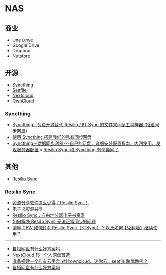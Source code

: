 # NAS

## 商业

- One Drive
- Google Drive
- Dropbox
- Nutstore

## 开源

- [Syncthing](https://syncthing.net/)
- [Seafile](https://www.seafile.com/home/)
- [Nextcloud](https://nextcloud.com)
- [OwnCloud](https://owncloud.org/)

### Syncthing

- [Syncthing - 免费开源替代 Resilio / BT Sync 的文件夹同步工具神器 (搭建同步网盘)
](https://www.iplaysoft.com/syncthing.html)
- [使用 Syncthing 搭建我们的私有同步网盘](https://www.moerats.com/archives/642/)
- [Syncthing – 数据同步利器---自己的网盘，详细安装配置指南，内网使用，发现服务器配置](https://www.cnblogs.com/jackadam/p/8568833.html)
= [Resilio Sync 和 Syncthing 有何异同？](https://www.v2ex.com/t/315549)

## 其他

- [Resilio Sync](https://www.resilio.com/)

### Resilio Sync

- [资源分享软件怎么少得了Resilio Sync！](https://zhuanlan.zhihu.com/p/44529016)
- [电子书资源共享](https://bookfere.com/share)
- [Resilio Sync：自由地分享电子书资源](https://bookfere.com/post/347.html)
- [如何解决 Resilio Sync 无法正常同步的问题](https://bookfere.com/post/581.html)
- [聊聊 GFW 如何封杀 Resilio Sync（BTSync）？以及如何【免翻墙】继续使用？](https://program-think.blogspot.com/2017/08/GFW-Resilio-Sync.html)

---

- [自搭网盘有什么好方案吗](https://www.v2ex.com/t/370780)
- [NextCloud 15，个人网盘首选](https://www.v2ex.com/t/530865)
- [准备搭建一个私有云平台,对比owncloud、迷你云、seafile,孰优孰劣？](https://www.zhihu.com/question/46318905)
- [自搭网盘有什么好方案吗](https://www.v2ex.com/t/370780)
